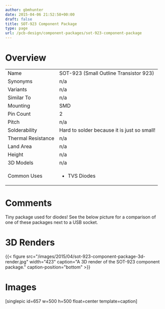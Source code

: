 ```yaml
---
author: gbmhunter
date: 2015-04-06 21:52:58+00:00
draft: false
title: SOT-923 Component Package
type: page
url: /pcb-design/component-packages/sot-923-component-package
---
```


# Overview


<table style="width: 600px;" >
<tbody >
<tr >

<td >Name
</td>

<td >SOT-923 (Small Outline Transistor 923)
</td>
</tr>
<tr >

<td >Synonyms
</td>

<td >n/a
</td>
</tr>
<tr >

<td >Variants
</td>

<td >n/a
</td>
</tr>
<tr >

<td >Similar To
</td>

<td >n/a
</td>
</tr>
<tr >

<td >Mounting
</td>

<td >SMD
</td>
</tr>
<tr >

<td >Pin Count
</td>

<td >2
</td>
</tr>
<tr >

<td >Pitch
</td>

<td >n/a
</td>
</tr>
<tr >

<td >Solderability
</td>

<td >Hard to solder because it is just so small!
</td>
</tr>
<tr >

<td >Thermal Resistance
</td>

<td >n/a
</td>
</tr>
<tr >

<td >Land Area
</td>

<td >n/a
</td>
</tr>
<tr >

<td >Height
</td>

<td >n/a
</td>
</tr>
<tr >

<td >3D Models
</td>

<td >n/a
</td>
</tr>
<tr >

<td >Common Uses
</td>

<td >



  * TVS Diodes


</td>
</tr>
</tbody>
</table>


# Comments




Tiny package used for diodes! See the below picture for a comparison of one of these packages next to a USB socket.




# 3D Renders


{{< figure src="/images/2015/04/sot-923-component-package-3d-render.jpg" width="423" caption="A 3D render of the SOT-923 component package." caption-position="bottom" >}}


# Images




[singlepic id=657 w=500 h=500 float=center template=caption]
